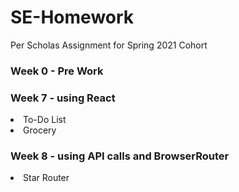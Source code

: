 # SE-Homework

Per Scholas Assignment for Spring 2021 Cohort

<h3> Week 0 - Pre Work </h3>

<h3> Week 7 - using React </h3>
  <li> To-Do List </li>
  <li> Grocery </li>
  
<h3> Week 8 - using API calls and BrowserRouter </h3>
 <li> Star Router </li>
